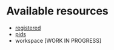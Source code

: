 
# Available resources

* [registered](registered.md)
* [pids](pids.md)
* workspace [WORK IN PROGRESS]

